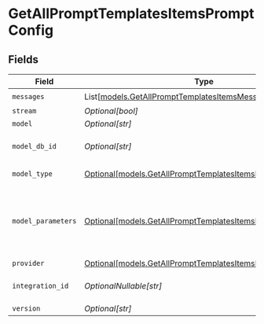 # GetAllPromptTemplatesItemsPromptConfig


## Fields

| Field                                                                                                                | Type                                                                                                                 | Required                                                                                                             | Description                                                                                                          |
| -------------------------------------------------------------------------------------------------------------------- | -------------------------------------------------------------------------------------------------------------------- | -------------------------------------------------------------------------------------------------------------------- | -------------------------------------------------------------------------------------------------------------------- |
| `messages`                                                                                                           | List[[models.GetAllPromptTemplatesItemsMessages](../models/getallprompttemplatesitemsmessages.md)]                   | :heavy_check_mark:                                                                                                   | N/A                                                                                                                  |
| `stream`                                                                                                             | *Optional[bool]*                                                                                                     | :heavy_minus_sign:                                                                                                   | N/A                                                                                                                  |
| `model`                                                                                                              | *Optional[str]*                                                                                                      | :heavy_minus_sign:                                                                                                   | N/A                                                                                                                  |
| `model_db_id`                                                                                                        | *Optional[str]*                                                                                                      | :heavy_minus_sign:                                                                                                   | The id of the resource                                                                                               |
| `model_type`                                                                                                         | [Optional[models.GetAllPromptTemplatesItemsModelType]](../models/getallprompttemplatesitemsmodeltype.md)             | :heavy_minus_sign:                                                                                                   | The type of the model                                                                                                |
| `model_parameters`                                                                                                   | [Optional[models.GetAllPromptTemplatesItemsModelParameters]](../models/getallprompttemplatesitemsmodelparameters.md) | :heavy_minus_sign:                                                                                                   | Model Parameters: Not all parameters apply to every model                                                            |
| `provider`                                                                                                           | [Optional[models.GetAllPromptTemplatesItemsProvider]](../models/getallprompttemplatesitemsprovider.md)               | :heavy_minus_sign:                                                                                                   | N/A                                                                                                                  |
| `integration_id`                                                                                                     | *OptionalNullable[str]*                                                                                              | :heavy_minus_sign:                                                                                                   | The id of the resource                                                                                               |
| `version`                                                                                                            | *Optional[str]*                                                                                                      | :heavy_minus_sign:                                                                                                   | N/A                                                                                                                  |